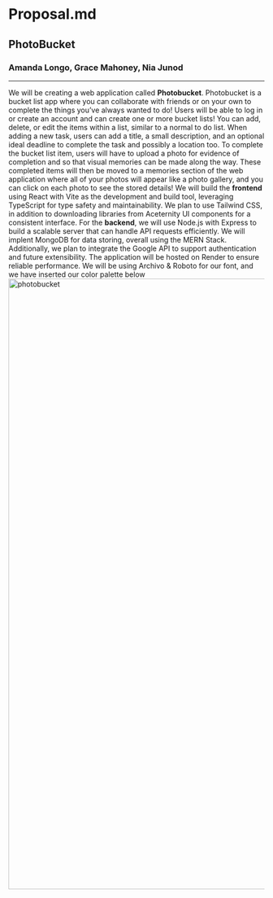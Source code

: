 # Proposal.md
## PhotoBucket
### Amanda Longo, Grace Mahoney, Nia Junod
-------------------------------------------
We will be creating a web application called **Photobucket**. Photobucket is a bucket list app where you can collaborate with friends or on your own to complete the things you’ve always wanted to do! Users will be able to log in or create an account and can create one or more bucket lists! You can add, delete, or edit the items within a list, similar to a normal to do list. When adding a new task, users can add a title, a small description, and an optional ideal deadline to complete the task and possibly a location too. To complete the bucket list item, users will have to upload a photo for evidence of completion and so that visual memories can be made along the way. These completed items will then be moved to a memories section of the web application where all of your photos will appear like a photo gallery, and you can click on each photo to see the stored details! 
We will build the **frontend** using React with Vite as the development and build tool, leveraging TypeScript for type safety and maintainability. We plan to use Tailwind CSS, in addition to downloading libraries from Aceternity UI components for a consistent interface. 
For the **backend**, we will use Node.js with Express to build a scalable server that can handle API requests efficiently. We will implent MongoDB for data storing, overall using the MERN Stack. Additionally, we plan to integrate the Google API to support authentication and future extensibility. The application will be hosted on Render to ensure reliable performance. 
We will be using Archivo & Roboto for our font, and we have inserted our color palette below  
<img width="1600" height="1200" alt="photobucket" src="https://github.com/user-attachments/assets/d130cd01-4688-46d0-96df-ef4ac602b21b" />


